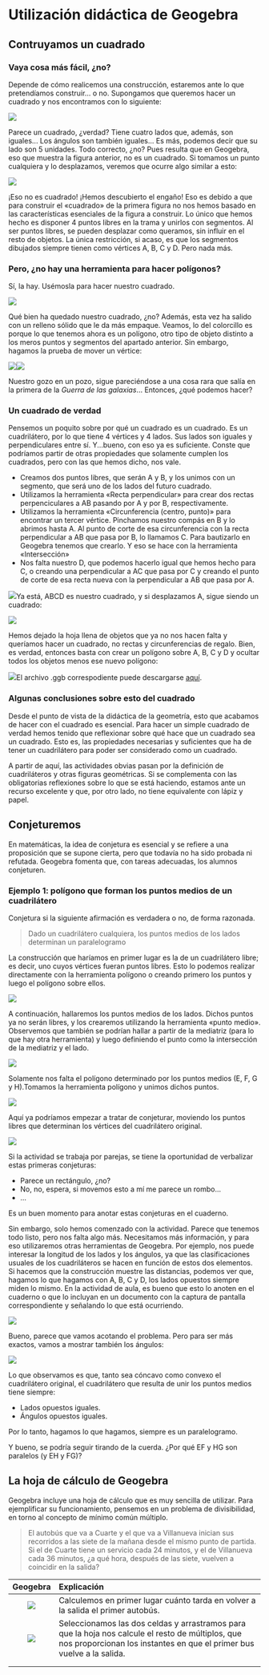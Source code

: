 # Utilización didáctica de Geogebra

## Contruyamos un cuadrado

### Vaya cosa más fácil, ¿no?

Depende de cómo realicemos una construcción, estaremos ante lo que pretendíamos construir... o no. Supongamos que queremos hacer un cuadrado y nos encontramos con lo siguiente:

![](/geogebra/assets/cuadrado_no1.png)

Parece un cuadrado, ¿verdad? Tiene cuatro lados que, además, son iguales... Los ángulos son también iguales... Es más, podemos decir que su lado son 5 unidades. Todo correcto, ¿no? Pues resulta que en Geogebra, eso que muestra la figura anterior, no es un cuadrado. Si tomamos un punto cualquiera y lo desplazamos, veremos que ocurre algo similar a esto:

![](/geogebra/assets/cuadrado_no2.png)

¡Eso no es cuadrado! ¡Hemos descubierto el engaño! Eso es debido a que para construir el «cuadrado» de la primera figura no nos hemos basado en las características esenciales de la figura a construir. Lo único que hemos hecho es disponer 4 puntos libres en la trama y unirlos con segmentos. Al ser puntos libres, se pueden desplazar como queramos, sin influir en el resto de objetos. La única restricción, si acaso, es que los segmentos dibujados siempre tienen como vértices A, B, C y D. Pero nada más.

### Pero, ¿no hay una herramienta para hacer polígonos?

Sí, la hay. Usémosla para hacer nuestro cuadrado.

![](/geogebra/assets/cuadrado_no3.png)

Qué bien ha quedado nuestro cuadrado, ¿no? Además, esta vez ha salido con un relleno sólido que le da más empaque. Veamos, lo del colorcillo es porque lo que tenemos ahora es un polígono, otro tipo de objeto distinto a los meros puntos y segmentos del apartado anterior. Sin embargo, hagamos la prueba de mover un vértice:

![](/geogebra/assets/cuadrado_no4.png)![](/geogebra/assets/tonteria2.png)

Nuestro gozo en un pozo, sigue pareciéndose a una cosa rara que salía en la primera de la _Guerra de las galaxias_... Entonces, ¿qué podemos hacer?

### Un cuadrado de verdad

Pensemos un poquito sobre por qué un cuadrado es un cuadrado. Es un cuadrilátero, por lo que tiene 4 vértices y 4 lados. Sus lados son iguales y perpendiculares entre sí. Y...bueno, con eso ya es suficiente. Conste que podríamos partir de otras propiedades que solamente cumplen los cuadrados, pero con las que hemos dicho, nos vale.

* Creamos dos puntos libres, que serán A y B, y los unimos con un segmento, que será uno de los lados del futuro cuadrado.
* Utilizamos la herramienta «Recta perpendicular» para crear dos rectas perpenciculares a AB pasando por A y por B, respectivamente.
* Utilizamos la herramienta «Circunferencia \(centro, punto\)» para encontrar un tercer vértice. Pinchamos nuestro compás en B y lo abrimos hasta A. Al punto de corte de esa circunferencia con la recta perpendicular a AB que pasa por B, lo llamamos C. Para bautizarlo en Geogebra tenemos que crearlo. Y eso se hace con la herramienta «Intersección»
* Nos falta nuestro D, que podemos hacerlo igual que hemos hecho para C, o creando una perpendicular a AC que pasa por C y creando el punto de corte de esa recta nueva con la perpendicular a AB que pasa por A.

![](/geogebra/assets/cuadrado_verdad_1.png)Ya está, ABCD es nuestro cuadrado, y si desplazamos A, sigue siendo un cuadrado:

![](/geogebra/assets/cuadrado_verdad2.png)

Hemos dejado la hoja llena de objetos que ya no nos hacen falta y queríamos hacer un cuadrado, no rectas y circunferencias de regalo. Bien, es verdad, entonces basta con crear un polígono sobre A, B, C y D y ocultar todos los objetos menos ese nuevo polígono:

![](/geogebra/assets/cuadrado_verdad_final.png)El archivo .ggb correspodiente puede descargarse [aquí](/geogebra/assets/geogebra-cuadrado.ggb).

### Algunas conclusiones sobre esto del cuadrado

Desde el punto de vista de la didáctica de la geometría, esto que acabamos de hacer con el cuadrado es esencial. Para hacer un simple cuadrado de verdad hemos tenido que reflexionar sobre qué hace que un cuadrado sea un cuadrado. Esto es, las propiedades necesarias y suficientes que ha de tener un cuadrilátero para poder ser considerado como un cuadrado.

A partir de aquí, las actividades obvias pasan por la definición de cuadriláteros y otras figuras geométricas. Si se complementa con las obligatorias reflexiones sobre lo que se está haciendo, estamos ante un recurso excelente y que, por otro lado, no tiene equivalente con lápiz y papel.

## Conjeturemos

En matemáticas, la idea de conjetura es esencial y se refiere a una proposición que se supone cierta, pero que todavía no ha sido probada ni refutada. Geogebra fomenta que, con tareas adecuadas, los alumnos conjeturen.

### Ejemplo 1: polígono que forman los puntos medios de un cuadrilátero

Conjetura si la siguiente afirmación es verdadera o no, de forma razonada.

> Dado un cuadrilátero cualquiera, los puntos medios de los lados determinan un paralelogramo

La construcción que haríamos en primer lugar es la de un cuadrilátero libre; es decir, uno cuyos vértices fueran puntos libres. Esto lo podemos realizar directamente con la herramienta polígono o creando primero los puntos y luego el polígono sobre ellos.

![](/geogebra/assets/cuadrilatero01.png)

A continuación, hallaremos los puntos medios de los lados. Dichos puntos ya no serán libres, y los crearemos utilizando la herramienta «punto medio». Observemos que también se podrían hallar a partir de la mediatriz \(para lo que hay otra herramienta\) y luego definiendo el punto como la intersección de la mediatriz y el lado.

![](/geogebra/assets/cuadrilatero02.png)

Solamente nos falta el polígono determinado por los puntos medios \(E, F, G y H\).Tomamos la herramienta polígono y unimos dichos puntos.

![](/geogebra/assets/cuadrilatero03.png)

Aquí ya podríamos empezar a tratar de conjeturar, moviendo los puntos libres que determinan los vértices del cuadrilátero original.

![](/geogebra/assets/cuadrilatero04.png)

Si la actividad se trabaja por parejas, se tiene la oportunidad de verbalizar estas primeras conjeturas:

* Parece un rectángulo, ¿no?
* No, no, espera, si movemos esto a mí me parece un rombo...
* ...

Es un buen momento para anotar estas conjeturas en el cuaderno.

Sin embargo, solo hemos comenzado con la actividad. Parece que tenemos todo listo, pero nos falta algo más. Necesitamos más información, y para eso utilizaremos otras herramientas de Geogebra. Por ejemplo, nos puede interesar la longitud de los lados y los ángulos, ya que las clasificaciones usuales de los cuadriláteros se hacen en función de estos dos elementos. Si hacemos que la construcción muestre las distancias, podemos ver que, hagamos lo que hagamos con A, B, C y D, los lados opuestos siempre miden lo mismo. En la actividad de aula, es bueno que esto lo anoten en el cuaderno o que lo incluyan en un documento con la captura de pantalla correspondiente y señalando lo que está ocurriendo.

![](/geogebra/assets/cuadrilatero05.png)

Bueno, parece que vamos acotando el problema. Pero para ser más exactos, vamos a mostrar también los ángulos:

![](/geogebra/assets/cuadrilatero06.png)

Lo que observamos es que, tanto sea cóncavo como convexo el cuadrilátero original, el cuadrilátero que resulta de unir los puntos medios tiene siempre:

* Lados opuestos iguales.
* Ángulos opuestos iguales.

Por lo tanto, hagamos lo que hagamos, siempre es un paralelogramo.

Y bueno, se podría seguir tirando de la cuerda. ¿Por qué EF y HG son paralelos \(y EH y FG\)?

## La hoja de cálculo de Geogebra

Geogebra incluye una hoja de cálculo que es muy sencilla de utilizar. Para ejemplificar su funcionamiento, pensemos en un problema de divisibilidad, en torno al concepto de mínimo común múltiplo.

> El autobús que va a Cuarte y el que va a Villanueva inician sus recorridos a las siete de la mañana desde el  mismo punto de partida. Si el de Cuarte tiene un servicio cada 24 minutos, y el de Villanueva cada 36 minutos, ¿a qué hora, después de las siete, vuelven a coincidir en la salida?

| Geogebra | Explicación |
| :---: | :--- |
| ![](/geogebra/assets/mcm01.png) | Calculemos en primer lugar cuánto tarda en volver a la salida el primer autobús.  |
| ![](/geogebra/assets/mcm02.png) | Seleccionamos las dos celdas y arrastramos para que la hoja nos calcule el resto de múltiplos, que nos proporcionan los instantes en que el primer bus vuelve a la salida. |
|  |  |
|  |  |



